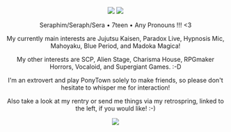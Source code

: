 <p align="center">
<img src="https://i.imgur.com/GqcZ4ej.png"/>
  <img src="https://64.media.tumblr.com/7f99355b594d5ce71cf70c998bd3cd12/1caf13684d6b5f83-f4/s1280x1920/2d2c2d17a930ffb6ebcac26af8d599f62696d971.gif"/>
</p>
<p align="center">
  Seraphim/Seraph/Sera • 7teen • Any Pronouns !!! <3
</p>
<p align="center">
My currently main interests are Jujutsu Kaisen, Paradox Live, Hypnosis Mic, Mahoyaku, Blue Period, and Madoka Magica!
</p>
<p align="center">
My other interests are SCP, Alien Stage, Charisma House, RPGmaker Horrors, Vocaloid, and Supergiant Games. :-D
</p>
<p align="center">
I'm an extrovert and play PonyTown solely to make friends, so please don't hesitate to whisper me for interaction!
</p>
<p align="center">
Also take a look at my rentry or send me things via my retrospring, linked to the left, if you would like! :-)
</p>
<p align="center">
<img src="https://64.media.tumblr.com/7f99355b594d5ce71cf70c998bd3cd12/1caf13684d6b5f83-f4/s1280x1920/2d2c2d17a930ffb6ebcac26af8d599f62696d971.gif"/>
</p>
